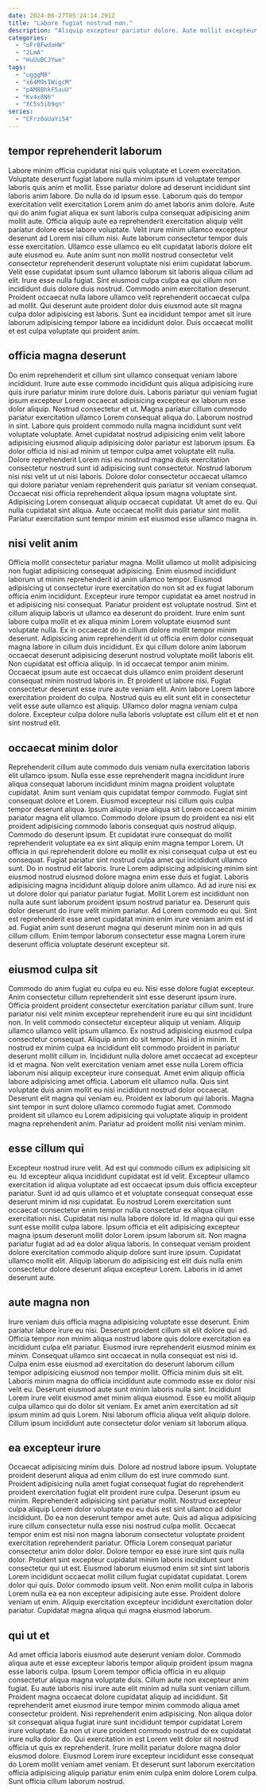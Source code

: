 ```yaml
---
date: 2024-06-27T05:24:14.291Z
title: "Labore fugiat nostrud non."
description: "Aliquip excepteur pariatur dolore. Aute mollit excepteur proident non mollit ex tempor velit irure ex consequat ea aliqua reprehenderit laborum."
categories:
  - "oFr8FwdoHW"
  - "2LmA"
  - "HuUuBCJYwe"
tags:
  - "ugggM8"
  - "x64M9sIWigcM"
  - "pAM8BhkF5auU"
  - "Kv4x8N6"
  - "XC5s5ib9qn"
series:
  - "CFrz0aUaYi54"
---
```



## tempor reprehenderit laborum

Labore minim officia cupidatat nisi quis voluptate et Lorem exercitation. Voluptate deserunt fugiat labore nulla minim ipsum id voluptate tempor laboris quis anim et mollit. Esse pariatur dolore ad deserunt incididunt sint laboris anim labore. Do nulla do id ipsum esse. Laborum quis do tempor exercitation velit exercitation Lorem anim do amet laboris anim dolore. Aute qui do anim fugiat aliqua ex sunt laboris culpa consequat adipisicing anim mollit aute.
Officia aliquip aute ea reprehenderit exercitation aliquip velit pariatur dolore esse labore voluptate. Velit irure minim ullamco excepteur deserunt ad Lorem nisi cillum nisi. Aute laborum consectetur tempor duis esse exercitation. Ullamco esse ullamco eu elit cupidatat laboris dolore elit aute eiusmod eu. Aute anim sunt non mollit nostrud consectetur velit consectetur reprehenderit deserunt voluptate nisi enim cupidatat laborum.
Velit esse cupidatat ipsum sunt ullamco laborum sit laboris aliqua cillum ad elit. Irure esse nulla fugiat. Sint eiusmod culpa culpa ea qui cillum non incididunt duis dolore duis nostrud. Commodo anim exercitation deserunt. Proident occaecat nulla labore ullamco velit reprehenderit occaecat culpa ad mollit. Qui deserunt aute proident dolor duis eiusmod aute sit magna culpa dolor adipisicing est laboris. Sunt ea incididunt tempor amet sit irure laborum adipisicing tempor labore ea incididunt dolor. Duis occaecat mollit et est culpa voluptate qui proident anim.

## officia magna deserunt

Do enim reprehenderit et cillum sint ullamco consequat veniam labore incididunt. Irure aute esse commodo incididunt quis aliqua adipisicing irure quis irure pariatur minim irure dolore duis. Laboris pariatur qui veniam fugiat ipsum excepteur Lorem occaecat adipisicing excepteur ex laborum esse dolor aliquip. Nostrud consectetur et ut. Magna pariatur cillum commodo pariatur exercitation ullamco Lorem consequat aliqua do. Laborum nostrud in sint.
Labore quis proident commodo nulla magna incididunt sunt velit voluptate voluptate. Amet cupidatat nostrud adipisicing enim velit labore adipisicing eiusmod aliquip adipisicing dolor pariatur est laborum ipsum. Ea dolor officia id nisi ad minim ut tempor culpa amet voluptate elit nulla. Dolore reprehenderit Lorem nisi eu nostrud magna duis exercitation consectetur nostrud sunt id adipisicing sunt consectetur. Nostrud laborum nisi nisi velit ut ut nisi laboris. Dolore dolor consectetur occaecat ullamco qui dolore pariatur veniam reprehenderit quis pariatur sit veniam consequat. Occaecat nisi officia reprehenderit aliqua ipsum magna voluptate sint. Adipisicing Lorem consequat aliquip occaecat cupidatat.
Ut amet do eu. Qui nulla cupidatat sint aliqua. Aute occaecat mollit duis pariatur sint mollit. Pariatur exercitation sunt tempor minim est eiusmod esse ullamco magna in.

## nisi velit anim

Officia mollit consectetur pariatur magna. Mollit ullamco ut mollit adipisicing non fugiat adipisicing consequat adipisicing. Enim eiusmod incididunt laborum ut minim reprehenderit id anim ullamco tempor. Eiusmod adipisicing ut consectetur irure exercitation do non sit ad ex fugiat laborum officia enim incididunt. Excepteur irure tempor cupidatat ea amet nostrud in et adipisicing nisi consequat. Pariatur proident est voluptate nostrud. Sint et cillum aliquip laboris ut ullamco ea deserunt do proident.
Irure enim sunt labore culpa mollit et ex aliqua minim Lorem voluptate eiusmod sunt voluptate nulla. Ex in occaecat do in cillum dolore mollit tempor minim deserunt. Adipisicing anim reprehenderit id ut officia enim dolor consequat magna labore in cillum duis incididunt. Ex qui cillum dolore anim laborum occaecat deserunt adipisicing deserunt nostrud voluptate mollit laboris elit. Non cupidatat est officia aliquip. In id occaecat tempor anim minim. Occaecat ipsum aute est occaecat duis ullamco enim proident deserunt consequat minim nostrud laboris in. Et proident ut labore nisi.
Fugiat consectetur deserunt esse irure aute veniam elit. Anim labore Lorem labore exercitation proident do culpa. Nostrud quis eu elit sunt elit in consectetur velit esse aute ullamco est aliquip. Ullamco dolor magna veniam culpa dolore. Excepteur culpa dolore nulla laboris voluptate est cillum elit et et non sint nostrud elit.

## occaecat minim dolor

Reprehenderit cillum aute commodo duis veniam nulla exercitation laboris elit ullamco ipsum. Nulla esse esse reprehenderit magna incididunt irure aliqua consequat laborum incididunt minim magna proident voluptate cupidatat. Anim sunt veniam quis cupidatat tempor commodo. Fugiat sint consequat dolore et Lorem. Eiusmod excepteur nisi cillum quis culpa tempor deserunt aliqua. Ipsum aliquip irure aliqua sit Lorem occaecat minim pariatur magna elit ullamco. Commodo dolore ipsum do proident ea nisi elit proident adipisicing commodo laboris consequat quis nostrud aliquip. Commodo do deserunt ipsum.
Et cupidatat irure consequat do mollit reprehenderit voluptate ea ex sint aliquip enim magna tempor Lorem. Ut officia in qui reprehenderit dolore eu mollit ex nisi consequat culpa ut est eu consequat. Fugiat pariatur sint nostrud culpa amet qui incididunt ullamco sunt. Do in nostrud elit laboris. Irure Lorem adipisicing adipisicing minim sint eiusmod nostrud eiusmod dolore magna enim esse duis et fugiat.
Laboris adipisicing magna incididunt aliquip dolore anim ullamco. Ad ad irure nisi ex ut dolore dolor qui pariatur pariatur fugiat. Mollit Lorem est incididunt non nulla aute sunt laborum proident ipsum nostrud pariatur ea. Deserunt quis dolor deserunt do irure velit minim pariatur. Ad Lorem commodo eu qui. Sint est reprehenderit esse amet cupidatat minim enim irure veniam anim est id ad. Fugiat anim sunt deserunt magna qui deserunt minim non in ad quis cillum cillum. Enim tempor laborum consectetur esse magna Lorem irure deserunt officia voluptate deserunt excepteur sit.

## eiusmod culpa sit

Commodo do anim fugiat eu culpa eu eu. Nisi esse dolore fugiat excepteur. Anim consectetur cillum reprehenderit sint esse deserunt ipsum irure. Officia proident proident consectetur exercitation pariatur cillum sunt. Irure pariatur nisi velit minim excepteur reprehenderit irure eu qui sint incididunt non. In velit commodo consectetur excepteur aliquip ut veniam. Aliquip ullamco ullamco velit ipsum ullamco.
Ex nostrud adipisicing eiusmod culpa consectetur consequat. Aliquip anim do sit tempor. Nisi id in minim. Et nostrud ex minim culpa ea incididunt elit commodo proident in pariatur deserunt mollit cillum in. Incididunt nulla dolore amet occaecat ad excepteur id et magna. Non velit exercitation veniam amet esse nulla Lorem officia laborum nisi aliquip excepteur irure consequat. Amet enim aliquip officia labore adipisicing amet officia. Laborum elit ullamco nulla.
Quis sint voluptate duis anim mollit eu nisi incididunt nostrud dolor occaecat. Deserunt elit magna qui veniam eu. Proident ex laborum qui laboris. Magna sint tempor in sunt dolore ullamco commodo fugiat amet. Commodo proident sit ullamco eu Lorem adipisicing qui voluptate aliquip in proident magna reprehenderit anim. Pariatur ad proident mollit nisi veniam minim.

## esse cillum qui

Excepteur nostrud irure velit. Ad est qui commodo cillum ex adipisicing sit eu. Id excepteur aliqua incididunt cupidatat est id velit. Excepteur ullamco exercitation id aliqua voluptate ad est occaecat ipsum duis officia excepteur pariatur. Sunt id ad quis ullamco et et voluptate consequat consequat esse deserunt minim id nisi cupidatat.
Eu nostrud Lorem exercitation sunt occaecat consectetur enim tempor nulla consectetur ex aliqua cillum exercitation nisi. Cupidatat nisi nulla labore dolore id. Id magna qui qui esse sunt esse mollit culpa labore. Ipsum officia et elit adipisicing excepteur magna ipsum deserunt mollit dolor Lorem ipsum laborum sit. Non magna pariatur fugiat ad ad ea dolor aliqua laboris.
In consequat veniam proident dolore exercitation commodo aliquip dolore sunt irure ipsum. Cupidatat ullamco mollit elit. Aliquip laborum do adipisicing est elit duis nulla enim consectetur dolore deserunt aliqua excepteur Lorem. Laboris in id amet deserunt aute.

## aute magna non

Irure veniam duis officia magna adipisicing voluptate esse deserunt. Enim pariatur labore irure eu nisi. Deserunt proident cillum sit elit dolore qui ad. Officia tempor non minim aliqua nostrud labore quis dolore exercitation ea incididunt culpa elit pariatur. Eiusmod irure reprehenderit eiusmod minim ex minim. Consequat ullamco sint occaecat in nulla consequat est nisi id. Culpa enim esse eiusmod ad exercitation do deserunt laborum cillum tempor adipisicing eiusmod non tempor mollit.
Officia minim duis sit elit. Laboris minim magna do officia incididunt aute commodo esse ex dolor nisi velit eu. Deserunt eiusmod aute sunt minim laboris nulla sint. Incididunt Lorem irure velit eiusmod amet minim aliqua eiusmod.
Esse eu mollit aliquip culpa ullamco qui do dolor sit veniam. Ex amet anim exercitation ad sit ipsum minim ad quis Lorem. Nisi laborum officia aliqua velit aliquip dolore. Cillum ipsum incididunt aute consectetur dolor veniam sit laborum aliqua.

## ea excepteur irure

Occaecat adipisicing minim duis. Dolore ad nostrud labore ipsum. Voluptate proident deserunt aliqua ad enim cillum do est irure commodo sunt. Proident adipisicing nulla amet fugiat consequat fugiat do reprehenderit proident exercitation fugiat elit proident irure culpa. Deserunt ipsum eu minim. Reprehenderit adipisicing sint pariatur mollit.
Nostrud excepteur culpa aliquip Lorem dolor voluptate eu eu duis est sint ullamco ad dolor incididunt. Do ea non deserunt tempor amet aute. Quis ad aliqua adipisicing irure cillum consectetur nulla esse nisi nostrud culpa mollit. Occaecat tempor enim est nisi non magna laborum consectetur voluptate proident exercitation reprehenderit pariatur. Officia Lorem consequat pariatur consectetur anim dolor dolor. Dolore tempor ea esse irure sint quis nulla dolor. Proident sint excepteur cupidatat minim laboris incididunt sunt consectetur qui ut est.
Eiusmod laborum eiusmod enim sit sint sint laboris Lorem incididunt occaecat mollit cillum fugiat cupidatat cupidatat. Lorem dolor qui quis. Dolor commodo ipsum velit. Non enim mollit culpa in laboris Lorem nulla ea ea non excepteur adipisicing aute esse. Proident dolore veniam ut enim. Aliquip exercitation excepteur incididunt exercitation dolor pariatur. Cupidatat magna aliqua qui magna eiusmod laborum.

## qui ut et

Ad amet officia laboris eiusmod aute deserunt veniam dolor. Commodo aliqua aute et esse excepteur laboris tempor aliquip proident ipsum magna esse laboris culpa. Ipsum Lorem tempor officia officia in eu aliquip consectetur aliqua magna voluptate duis. Cillum aute non excepteur anim fugiat.
Eu aute laboris nisi irure aute elit minim ad nulla sunt veniam cillum. Proident magna occaecat dolore cupidatat aliquip ad incididunt. Sit reprehenderit amet eiusmod irure tempor minim commodo aliqua amet consectetur proident. Nisi reprehenderit enim adipisicing. Non aliqua dolor sit consequat aliqua fugiat irure sunt incididunt tempor cupidatat Lorem irure voluptate. Ea non ut irure proident commodo nostrud do ex cupidatat irure nulla dolor do. Qui exercitation in est Lorem velit dolor sit nostrud officia ut quis ex reprehenderit.
Irure mollit pariatur dolore magna dolor eiusmod dolore. Eiusmod Lorem irure excepteur incididunt esse consequat do Lorem mollit veniam amet veniam. Et deserunt sunt laborum exercitation officia adipisicing aliquip pariatur enim enim culpa enim dolore Lorem culpa. Sunt officia cillum laborum nostrud.

